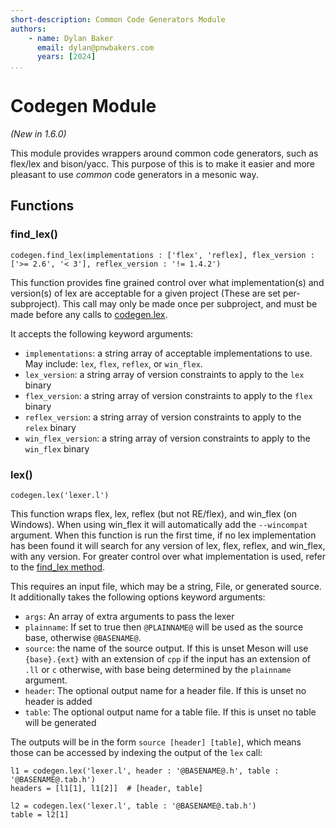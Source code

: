 ```yaml
---
short-description: Common Code Generators Module
authors:
    - name: Dylan Baker
      email: dylan@pnwbakers.com
      years: [2024]
...
```


# Codegen Module

*(New in 1.6.0)*

This module provides wrappers around common code generators, such as flex/lex and bison/yacc. This purpose of this is to make it easier and more pleasant to use *common* code generators in a mesonic way.

## Functions

### find_lex()

```meson
codegen.find_lex(implementations : ['flex', 'reflex], flex_version : ['>= 2.6', '< 3'], reflex_version : '!= 1.4.2')
```

This function provides fine grained control over what implementation(s) and version(s) of lex are acceptable for a given project (These are set per-subproject). This call may only be made once per subproject, and must be made before any calls to [codegen.lex](#lex).

It accepts the following keyword arguments:

 - `implementations`: a string array of acceptable implementations to use. May include: `lex`, `flex`, `reflex`, or `win_flex`.
 - `lex_version`: a string array of version constraints to apply to the `lex` binary
 - `flex_version`: a string array of version constraints to apply to the `flex` binary
 - `reflex_version`: a string array of version constraints to apply to the `relex` binary
 - `win_flex_version`: a string array of version constraints to apply to the `win_flex` binary


### lex()

```meson
codegen.lex('lexer.l')
```

This function wraps flex, lex, reflex (but not RE/flex), and win_flex (on Windows). When using win_flex it will automatically add the `--wincompat` argument. When this function is run the first time, if no lex implementation has been found it will search for any version of lex, flex, reflex, and win_flex, with any version. For greater control over what implementation is used, refer to the [find_lex method](#find_lex).

This requires an input file, which may be a string, File, or generated source. It additionally takes the following options keyword arguments:

- `args`: An array of extra arguments to pass the lexer
- `plainname`: If set to true then `@PLAINNAME@` will be used as the source base, otherwise `@BASENAME@`.
- `source`: the name of the source output. If this is unset Meson will use `{base}.{ext}` with an extension of `cpp` if the input has an extension of `.ll` or `c` otherwise, with base being determined by the `plainname` argument.
- `header`: The optional output name for a header file. If this is unset no header is added
- `table`: The optional output name for a table file. If this is unset no table will be generated

The outputs will be in the form `source [header] [table]`, which means those can be accessed by indexing the output of the `lex` call:

```meson
l1 = codegen.lex('lexer.l', header : '@BASENAME@.h', table : '@BASENAME@.tab.h')
headers = [l1[1], l1[2]]  # [header, table]

l2 = codegen.lex('lexer.l', table : '@BASENAME@.tab.h')
table = l2[1]
```
